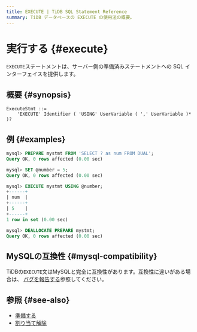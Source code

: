 ```yaml
---
title: EXECUTE | TiDB SQL Statement Reference
summary: TiDB データベースの EXECUTE の使用法の概要。
---
```


# 実行する {#execute}

`EXECUTE`ステートメントは、サーバー側の準備済みステートメントへの SQL インターフェイスを提供します。

## 概要 {#synopsis}

```ebnf+diagram
ExecuteStmt ::=
    'EXECUTE' Identifier ( 'USING' UserVariable ( ',' UserVariable )* )?
```

## 例 {#examples}

```sql
mysql> PREPARE mystmt FROM 'SELECT ? as num FROM DUAL';
Query OK, 0 rows affected (0.00 sec)

mysql> SET @number = 5;
Query OK, 0 rows affected (0.00 sec)

mysql> EXECUTE mystmt USING @number;
+------+
| num  |
+------+
| 5    |
+------+
1 row in set (0.00 sec)

mysql> DEALLOCATE PREPARE mystmt;
Query OK, 0 rows affected (0.00 sec)
```

## MySQLの互換性 {#mysql-compatibility}

TiDBの`EXECUTE`文はMySQLと完全に互換性があります。互換性に違いがある場合は、 [バグを報告する](https://docs.pingcap.com/tidb/stable/support)参照してください。

## 参照 {#see-also}

-   [準備する](/sql-statements/sql-statement-prepare.md)
-   [割り当て解除](/sql-statements/sql-statement-deallocate.md)
